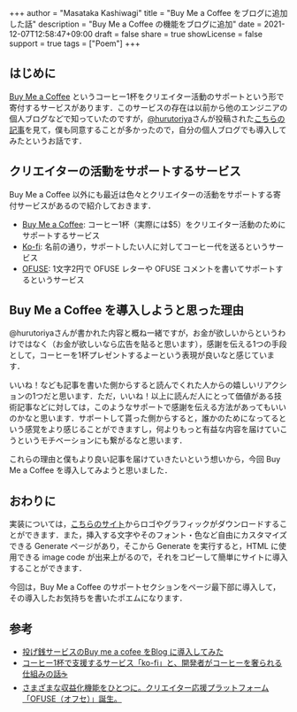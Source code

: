 +++
author = "Masataka Kashiwagi"
title = "Buy Me a Coffee をブログに追加した話"
description = "Buy Me a Coffee の機能をブログに追加"
date = 2021-12-07T12:58:47+09:00
draft = false
share = true
showLicense = false
support = true
tags = ["Poem"]
+++

## はじめに

[Buy Me a Coffee](https://www.buymeacoffee.com/) というコーヒー1杯をクリエイター活動のサポートという形で寄付するサービスがあります．このサービスの存在は以前から他のエンジニアの個人ブログなどで知っていたのですが，[@hurutoriya](https://twitter.com/hurutoriya)さんが投稿された[こちらの記事](https://shunyaueta.com/posts/2021-12-04/)を見て，僕も同意することが多かったので，自分の個人ブログでも導入してみたというお話です．

## クリエイターの活動をサポートするサービス

Buy Me a Coffee 以外にも最近は色々とクリエイターの活動をサポートする寄付サービスがあるので紹介しておきます．
- [Buy Me a Coffee](https://www.buymeacoffee.com/): コーヒー1杯（実際には$5）をクリエイター活動のためにサポートするサービス
- [Ko-fi](https://ko-fi.com/): 名前の通り，サポートしたい人に対してコーヒー代を送るというサービス
- [OFUSE](https://ofuse.me/): 1文字2円で OFUSE レターや OFUSE コメントを書いてサポートするというサービス

## Buy Me a Coffee を導入しようと思った理由

@hurutoriyaさんが書かれた内容と概ね一緒ですが，お金が欲しいからというわけではなく（お金が欲しいなら広告を貼ると思います），感謝を伝える1つの手段として，コーヒーを1杯プレゼントするよーという表現が良いなと感じています．

いいね！なども記事を書いた側からすると読んでくれた人からの嬉しいリアクションの1つだと思います．ただ，いいね！以上に読んだ人にとって価値がある技術記事などに対しては，このようなサポートで感謝を伝える方法があってもいいのかなと思います．サポートして貰った側からすると，誰かのためになってるという感覚をより感じることができますし，何よりもっと有益な内容を届けていこうというモチベーションにも繋がるなと思います．

これらの理由と僕もより良い記事を届けていきたいという想いから，今回 Buy Me a Coffee を導入してみようと思いました．

## おわりに

実装については，[こちらのサイト](https://www.buymeacoffee.com/brand)からロゴやグラフィックがダウンロードすることができます．また，挿入する文字やそのフォント・色など自由にカスタマイズできる Generate ページがあり，そこから Generate を実行すると，HTML に使用できる image code が出来上がるので，それをコピーして簡単にサイトに導入することができます．

今回は，Buy Me a Coffee のサポートセクションをページ最下部に導入して，その導入したお気持ちを書いたポエムになります．

## 参考

- [投げ銭サービスのBuy me a cofee をBlog に導入してみた](https://shunyaueta.com/posts/2021-12-04/)
- [コーヒー1杯で支援するサービス「ko-fi」と、開発者がコーヒーを奢られる仕組みの話&#x2615;](https://note.com/bissybissy/n/ncc99bf0d6379)
- [さまざまな収益化機能をひとつに。クリエイター応援プラットフォーム「OFUSE（オフセ）」誕生。](https://note.com/sozi_inc/n/na9d9753263a7)
